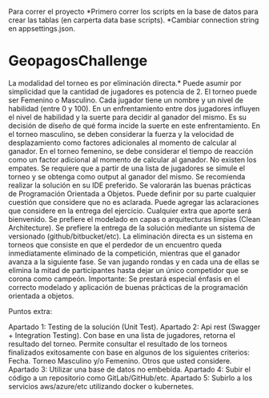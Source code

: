 Para correr el proyecto
*Primero correr los scripts en la base de datos para crear las tablas (en carperta data base scripts).
*Cambiar connection string en appsettings.json.

# GeopagosChallenge
La modalidad del torneo es por eliminación directa.*
Puede asumir por simplicidad que la cantidad de jugadores es potencia de 2.
El torneo puede ser Femenino o Masculino.
Cada jugador tiene un nombre y un nivel de habilidad (entre 0 y 100).
En un enfrentamiento entre dos jugadores influyen el nivel de habilidad y la suerte para decidir al ganador del mismo. Es su decisión de diseño de qué forma incide la suerte en este enfrentamiento.
En el torneo masculino, se deben considerar la fuerza y la velocidad de desplazamiento como factores adicionales al momento de calcular al ganador.
En el torneo femenino, se debe considerar el tiempo de reacción como un factor adicional al momento de calcular al ganador.
No existen los empates.
Se requiere que a partir de una lista de jugadores se simule el torneo y se obtenga como output al ganador del mismo.
Se recomienda realizar la solución en su IDE preferido.
Se valorarán las buenas prácticas de Programación Orientada a Objetos.
Puede definir por su parte cualquier cuestión que considere que no es aclarada.
Puede agregar las aclaraciones que considere en la entrega del ejercicio.
Cualquier extra que aporte será bienvenido.
Se prefiere el modelado en capas o arquitecturas limpias (Clean Architecture).
Se prefiere la entrega de la solución mediante un sistema de versionado (github/bitbucket/etc).
La eliminación directa es un sistema en torneos que consiste en que el perdedor de un encuentro queda inmediatamente eliminado de la competición, mientras que el ganador avanza a la siguiente fase. Se van jugando rondas y en cada una de ellas se elimina la mitad de participantes hasta dejar un único competidor que se corona como campeón.
Importante: Se prestará especial énfasis en el correcto modelado y aplicación de buenas prácticas de la programación orientada a objetos.

Puntos extra:

Apartado 1: Testing de la solución (Unit Test).
Apartado 2: Api rest (Swagger + Integration Testing).
Con base en una lista de jugadores, retorna el resultado del torneo.
Permite consultar el resultado de los torneos finalizados exitosamente con base en algunos de los siguientes criterios:
Fecha.
Torneo Masculino y/o Femenino.
Otros que usted considere.
Apartado 3: Utilizar una base de datos no embebida.
Apartado 4: Subir el código a un repositorio como GitLab/GitHub/etc.
Apartado 5: Subirlo a los servicios aws/azure/etc utilizando docker o kubernetes.